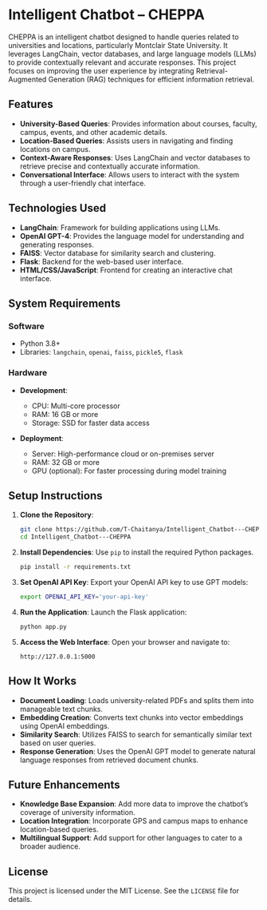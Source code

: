# Intelligent Chatbot – CHEPPA

CHEPPA is an intelligent chatbot designed to handle queries related to universities and locations, particularly Montclair State University. It leverages LangChain, vector databases, and large language models (LLMs) to provide contextually relevant and accurate responses. This project focuses on improving the user experience by integrating Retrieval-Augmented Generation (RAG) techniques for efficient information retrieval.

## Features

- **University-Based Queries**: Provides information about courses, faculty, campus, events, and other academic details.
- **Location-Based Queries**: Assists users in navigating and finding locations on campus.
- **Context-Aware Responses**: Uses LangChain and vector databases to retrieve precise and contextually accurate information.
- **Conversational Interface**: Allows users to interact with the system through a user-friendly chat interface.

## Technologies Used

- **LangChain**: Framework for building applications using LLMs.
- **OpenAI GPT-4**: Provides the language model for understanding and generating responses.
- **FAISS**: Vector database for similarity search and clustering.
- **Flask**: Backend for the web-based user interface.
- **HTML/CSS/JavaScript**: Frontend for creating an interactive chat interface.

## System Requirements

### Software
- Python 3.8+
- Libraries: `langchain`, `openai`, `faiss`, `pickle5`, `flask`

### Hardware
- **Development**:
  - CPU: Multi-core processor
  - RAM: 16 GB or more
  - Storage: SSD for faster data access

- **Deployment**:
  - Server: High-performance cloud or on-premises server
  - RAM: 32 GB or more
  - GPU (optional): For faster processing during model training

## Setup Instructions

1. **Clone the Repository**:
   ```bash
   git clone https://github.com/T-Chaitanya/Intelligent_Chatbot---CHEPPA.git
   cd Intelligent_Chatbot---CHEPPA
   ```

2. **Install Dependencies**:
   Use `pip` to install the required Python packages.
   ```bash
   pip install -r requirements.txt
   ```

3. **Set OpenAI API Key**:
   Export your OpenAI API key to use GPT models:
   ```bash
   export OPENAI_API_KEY='your-api-key'
   ```

4. **Run the Application**:
   Launch the Flask application:
   ```bash
   python app.py
   ```

5. **Access the Web Interface**:
   Open your browser and navigate to:
   ```
   http://127.0.0.1:5000
   ```

## How It Works

- **Document Loading**: Loads university-related PDFs and splits them into manageable text chunks.
- **Embedding Creation**: Converts text chunks into vector embeddings using OpenAI embeddings.
- **Similarity Search**: Utilizes FAISS to search for semantically similar text based on user queries.
- **Response Generation**: Uses the OpenAI GPT model to generate natural language responses from retrieved document chunks.

## Future Enhancements

- **Knowledge Base Expansion**: Add more data to improve the chatbot’s coverage of university information.
- **Location Integration**: Incorporate GPS and campus maps to enhance location-based queries.
- **Multilingual Support**: Add support for other languages to cater to a broader audience.

## License

This project is licensed under the MIT License. See the `LICENSE` file for details.
